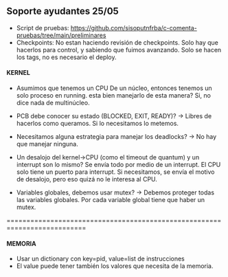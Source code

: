 ## Soporte ayudantes 25/05

- Script de pruebas: https://github.com/sisoputnfrba/c-comenta-pruebas/tree/main/preliminares
- Checkpoints: No estan haciendo revisión de checkpoints. Solo hay que hacerlos para control, y sabiendo que fuimos avanzando. Solo se hacen los tags, no es necesario el deploy.


#### KERNEL
- Asumimos que tenemos un CPU De un núcleo, entonces tenemos un solo proceso en running. esta bien manejarlo de esta manera? Si, no dice nada de multinúcleo.

- PCB debe conocer su estado (BLOCKED, EXIT, READY)? -> Libres de hacerlos como queramos. Si lo necesitamos lo metemos.

- Necesitamos alguna estrategia para manejar los deadlocks? -> No hay que manejar ninguna.

- Un desalojo del kernel->CPU (como el timeout de quantum) y un interrupt son lo mismo? Se envía todo por medio de un interrupt. El CPU solo tiene un puerto para interrupt. Si necesitamos, se envía el motivo de desalojo, pero eso quizá no le interesa al CPU.

- Variables globales, debemos usar mutex? -> Debemos proteger todas las variables globales. Por cada variable global tiene que haber un mutex.

==========================================================================


#### MEMORIA
- Usar un dictionary con key=pid, value=list de instrucciones
- El value puede tener también los valores que necesita de la memoria.